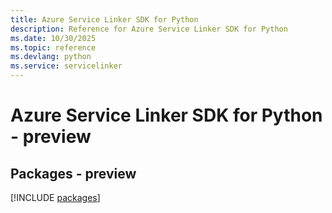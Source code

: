```yaml
---
title: Azure Service Linker SDK for Python
description: Reference for Azure Service Linker SDK for Python
ms.date: 10/30/2025
ms.topic: reference
ms.devlang: python
ms.service: servicelinker
---
```

# Azure Service Linker SDK for Python - preview
## Packages - preview
[!INCLUDE [packages](service-linker-index.md)]